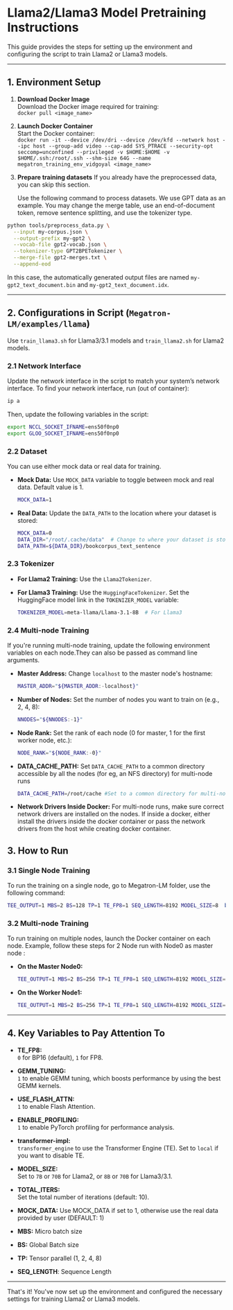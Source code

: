 # Llama2/Llama3 Model Pretraining Instructions

This guide provides the steps for setting up the environment and configuring the script to train Llama2 or Llama3 models.

---

## 1. Environment Setup

1. **Download Docker Image**  
   Download the Docker image required for training:  
   `docker pull <image_name>`

2. **Launch Docker Container**  
   Start the Docker container:  
   `docker run -it --device /dev/dri --device /dev/kfd --network host --ipc host --group-add video --cap-add SYS_PTRACE --security-opt seccomp=unconfined --privileged -v $HOME:$HOME -v  $HOME/.ssh:/root/.ssh --shm-size 64G --name megatron_training_env_vidgoyal <image_name>`

3. **Prepare training datasets**
   If you already have the preprocessed data, you can skip this section.
   
   Use the following command to process datasets. We use GPT data as an example. You may change the merge table, use an end-of-document token, remove sentence splitting, and use the tokenizer type.

  ```bash
  python tools/preprocess_data.py \
    --input my-corpus.json \
    --output-prefix my-gpt2 \
    --vocab-file gpt2-vocab.json \
    --tokenizer-type GPT2BPETokenizer \
    --merge-file gpt2-merges.txt \
    --append-eod
  ```
  In this case, the automatically generated output files are named `my-gpt2_text_document.bin` and `my-gpt2_text_document.idx`.

---

## 2. Configurations in Script (`Megatron-LM/examples/llama`)
Use `train_llama3.sh` for Llama3/3.1 models and `train_llama2.sh` for Llama2 models.

### 2.1 Network Interface
Update the network interface in the script to match your system’s network interface.
To find your network interface, run (out of container):
```bash
ip a
```
Then, update the following variables in the script:
```bash
export NCCL_SOCKET_IFNAME=ens50f0np0
export GLOO_SOCKET_IFNAME=ens50f0np0
```

### 2.2 Dataset
You can use either mock data or real data for training.

- **Mock Data:**
  Use `MOCK_DATA` variable to toggle between mock and real data. Default value is 1. 
  ```bash
  MOCK_DATA=1 
  ```
- **Real Data:**
  Update the `DATA_PATH` to the location where your dataset is stored:
  ```bash
  MOCK_DATA=0
  DATA_DIR="/root/.cache/data"  # Change to where your dataset is stored
  DATA_PATH=${DATA_DIR}/bookcorpus_text_sentence
  ```

### 2.3 Tokenizer

- **For Llama2 Training:**
  Use the `Llama2Tokenizer`.

- **For Llama3 Training:**
  Use the `HuggingFaceTokenizer`. Set the HuggingFace model link in the `TOKENIZER_MODEL` variable:
  ```bash
  TOKENIZER_MODEL=meta-llama/Llama-3.1-8B  # For Llama3
  ```

### 2.4 Multi-node Training
If you're running multi-node training, update the following environment variables on each node.They can also be passed as command line arguments.

- **Master Address:**
  Change `localhost` to the master node's hostname:
  ```bash
  MASTER_ADDR="${MASTER_ADDR:-localhost}"
  ```

- **Number of Nodes:**
  Set the number of nodes you want to train on (e.g., 2, 4, 8):
  ```bash
  NNODES="${NNODES:-1}"
  ```

- **Node Rank:**
  Set the rank of each node (0 for master, 1 for the first worker node, etc.):
  ```bash
  NODE_RANK="${NODE_RANK:-0}"
  ```

- **DATA_CACHE_PATH:**
  Set `DATA_CACHE_PATH` to a common directory accessible by all the nodes (for eg, an NFS directory) for multi-node runs
  ```bash
  DATA_CACHE_PATH=/root/cache #Set to a common directory for multi-node runs
  ```

 - **Network Drivers Inside Docker:** 
   For multi-node runs, make sure correct network drivers are installed on the nodes. If inside a docker, either install the drivers inside the docker container or pass the network drivers from the host while creating docker container.


## 3. How to Run

### 3.1 Single Node Training
To run the training on a single node, go to Megatron-LM folder, use the following command:
```bash
TEE_OUTPUT=1 MBS=2 BS=128 TP=1 TE_FP8=1 SEQ_LENGTH=8192 MODEL_SIZE=8  bash examples/llama/train_llama3.sh
```

### 3.2 Multi-node Training
To run training on multiple nodes, launch the Docker container on each node. Example, follow these steps for 2 Node run with Node0 as master node :

- **On the Master Node0:**
  ```bash
  TEE_OUTPUT=1 MBS=2 BS=256 TP=1 TE_FP8=1 SEQ_LENGTH=8192 MODEL_SIZE=8  MASTER_ADDR=IP_NODE0 NNODES=2 NODE_RANK=0 bash examples/llama/train_llama3.sh
  ```

- **On the Worker Node1:**
  ```bash
  TEE_OUTPUT=1 MBS=2 BS=256 TP=1 TE_FP8=1 SEQ_LENGTH=8192 MODEL_SIZE=8  MASTER_ADDR=IP_NODE0 NNODES=2 NODE_RANK=1 bash examples/llama/train_llama3.sh
  ```
---

## 4. Key Variables to Pay Attention To

- **TE_FP8:**  
  `0` for BP16 (default), `1` for FP8.

- **GEMM_TUNING:**  
  `1` to enable GEMM tuning, which boosts performance by using the best GEMM kernels.

- **USE_FLASH_ATTN:**  
  `1` to enable Flash Attention.

- **ENABLE_PROFILING:**  
  `1` to enable PyTorch profiling for performance analysis.

- **transformer-impl:**  
  `transformer_engine` to use the Transformer Engine (TE). Set to `local` if you want to disable TE.

- **MODEL_SIZE:**  
  Set to `7B` or `70B` for Llama2, or `8B` or `70B` for Llama3/3.1.

- **TOTAL_ITERS:**  
  Set the total number of iterations (default: 10).

- **MOCK_DATA:**
  Use MOCK_DATA if set to 1, otherwise use the real data provided by user (DEFAULT: 1)

- **MBS:**
  Micro batch size

- **BS:**
  Global Batch size

- **TP:**
  Tensor parallel (1, 2, 4, 8)

- **SEQ_LENGTH**:
  Sequence Length

--- 

That's it! You've now set up the environment and configured the necessary settings for training Llama2 or Llama3 models.
